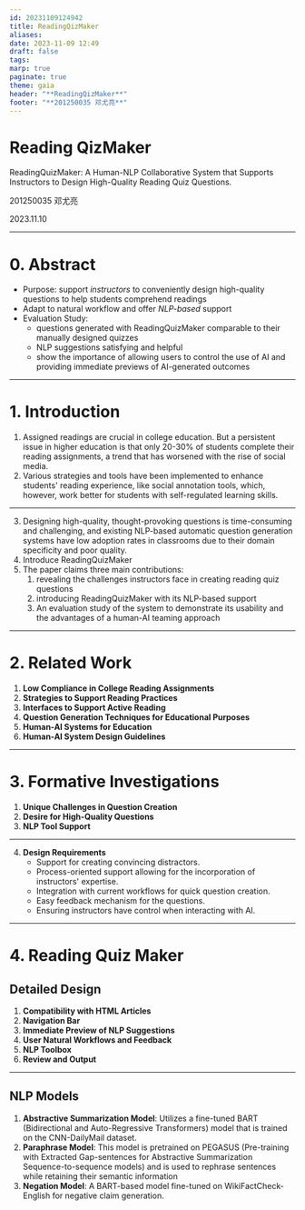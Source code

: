 ```yaml
---
id: 20231109124942
title: ReadingQizMaker
aliases: 
date: 2023-11-09 12:49
draft: false
tags: 
marp: true
paginate: true
theme: gaia
header: "**ReadingQizMaker**"
footer: "**201250035 邓尤亮**"
---
```


<!-- _class: invert -->

# Reading QizMaker

ReadingQuizMaker: A Human-NLP Collaborative System that Supports Instructors to Design High-Quality Reading Quiz Questions.

201250035 邓尤亮

2023.11.10

---
# 0. Abstract

- Purpose: support *instructors* to conveniently design high-quality questions to help students comprehend readings
- Adapt to natural workflow and offer *NLP-based* support
- Evaluation Study: 
	- questions generated with ReadingQuizMaker comparable to their manually designed quizzes
	- NLP suggestions satisfying and helpful
	- show the importance of allowing users to control the use of AI and providing immediate previews of AI-generated outcomes​

---

# 1. Introduction


<!-- 
指定阅读材料在大学教育中至关重要。服从性低的问题：高等教育中一个长期存在的问题是，只有 20-30% 的学生完成阅读作业，随着社交媒体的兴起，这一趋势变得更加恶化。 

支持学术阅读：已经实施了各种策略和工具来增强学生的阅读体验，例如社交注释工具，但对于具有自我调节学习技能的学生来说效果更好。
-->

1. Assigned readings are crucial in college education. But a persistent issue in higher education is that only 20-30% of students complete their reading assignments, a trend that has worsened with the rise of social media.
2. Various strategies and tools have been implemented to enhance students' reading experience, like social annotation tools, which, however, work better for students with self-regulated learning skills.

---

<!-- 
设计高质量、发人深省的问题既耗时又具有挑战性，而现有的基于 NLP 的自动问题生成系统由于其领域特殊性和质量较差，在课堂上的采用率较低。

揭示教师在创建阅读测验问题时面临的挑战，介绍 ReadingQuizMaker 及其基于 NLP 的支持，以及评估该系统以展示其可用性和人机协作方法的优势​​。
-->
3. Designing high-quality, thought-provoking questions is time-consuming and challenging, and existing NLP-based automatic question generation systems have low adoption rates in classrooms due to their domain specificity and poor quality.
4. Introduce ReadingQuizMaker
5. The paper claims three main contributions: 
	1. revealing the challenges instructors face in creating reading quiz questions
	2. introducing ReadingQuizMaker with its NLP-based support
	3. An evaluation study of the system to demonstrate its usability and the advantages of a human-AI teaming approach​

---

# 2. Related Work

<!--
1. **大学阅读作业中的低合规性**：该部分讨论了大学生在阅读作业中普遍合规性低的长期问题，只有 20-30%的本科生完成课堂阅读，导致学术表现不佳。导致这一问题的因素包括缺乏动力、低估阅读的重要性、阅读技能的缺陷以及时间限制。
    
2. **支持阅读实践的策略**：它检视了提高积极阅读的各种策略，如主动做笔记、协作阅读和使用社交注释工具（如Perusall）。然而，这些策略具有局限性，包括缺乏对内容理解的反馈以及依赖学生的自我调节学习技能。
    
3. **支持积极阅读的界面**：本小节突出了旨在模仿数字格式中的纸质阅读体验的研究，专注于导航和笔记记录，以增强科学论文阅读体验并帮助理解复杂符号和数学。
    
4. **教育目的的问题生成技术**：它回顾了在AI和教育交叉领域中开发问题创建技术的进展，从众包新问题到开发端到端的NLP模型。尽管现有技术在创建事实问题方面很擅长，但它们在生成高阶思维问题方面往往表现不佳，并且通常是领域特定的，导致问题质量低下。
    
5. **教育领域的人工智能系统**：讨论了在教育领域探索人工智能协作的情况，人类教师在其中领导，而AI支持整个过程。尽管在课堂教学中探索了各种人工智能协作方法，但在教学和教学设计阶段提供AI支持的有效性，例如准备材料和问题，仍然未受到充分探索。
    
6. **人工智能系统设计指南**：回顾了为设计人工智能系统以增强用户体验而提出的指南，强调了显示相关信息、支持高效系统调用和解除、以及便于更正的重要性。ReadingQuizMaker的设计符合这些指南，确保通过迭代测试和教育工作者的反馈，使人工智能交互直观且受欢迎。
    
该部分通过概述当前教育实践的问题以及人工智能系统改善教育内容创建质量和过程的潜力，为ReadingQuizMaker的引入做好了铺垫
-->

1. **Low Compliance in College Reading Assignments**
2. **Strategies to Support Reading Practices**
3. **Interfaces to Support Active Reading**
4. **Question Generation Techniques for Educational Purposes**
5. **Human-AI Systems for Education**
6. **Human-AI System Design Guidelines**

---

# 3. Formative Investigations

<!--

performed a formative study with 11 college instructors to understand their natural workfows of creating questions

论文的“形成性调查”部分包括以下结论：

1. **问题创建中的独特挑战**：大学教师在手工创建问题时面临独特的挑战，如耗时和难以创建有意义的干扰项和问题引导，这些干扰项和问题引导需要准确涵盖内容并激发思考。

2. **对高质量问题的渴望**：教师一致认为需要高质量的阅读问题，这些问题可以引导学生超越死记硬背，将知识整合起来并促进批判性思维。

3. **自然语言处理工具的支持**：教师对使用自然语言处理工具来协助问题创建过程持积极态度，但他们强调需要对这些工具进行控制，以确保结果的质量和相关性。

-->

1. **Unique Challenges in Question Creation**
2. **Desire for High-Quality Questions**
3. **NLP Tool Support**

---

<!--

4. **设计要求**：该研究确定了一个以用户为中心的系统以帮助教师的几个设计要求：
   - 支持创建具有说服力的干扰项。
   - 过程导向的支持，允许融入教师的专业知识。
   - 与当前工作流程集成，以快速创建问题。
   - 提供问题的简便反馈机制。
   - 确保教师在与人工智能互动时具有控制权。

这些结论反映了教师希望有一个支持他们工作流程、尊重他们专业知识的系统，并提供可控和透明的人工智能辅助，与人工智能与人类互动设计指南一致。

-->
4. **Design Requirements**
    - Support for creating convincing distractors.
    - Process-oriented support allowing for the incorporation of instructors' expertise.
    - Integration with current workflows for quick question creation.
    - Easy feedback mechanism for the questions.
    - Ensuring instructors have control when interacting with AI.


---

# 4. Reading Quiz Maker

## Detailed Design

<!--
ReadingQuizMaker 的详细设计包括以下功能和特性：

1. **与HTML文章兼容性**：ReadingQuizMaker旨在与HTML格式的文章兼容。这是因为大多数学术出版物和在线文档都以HTML格式提供，这种格式在系统内易于访问和操作。
2. **导航栏**：导航栏帮助用户快速了解阅读材料的内容覆盖范围。它将表格和图表突出显示为文本内的绿色块，块的大小与图表大小成比例。这个功能有助于用户更高效地导航阅读材料，确保他们在创建测验问题时覆盖了所有必要的内容。
3. **NLP建议的即时预览**：当用户选择要在问题中使用的文本时，ReadingQuizMaker会立即预览由人工智能生成的建议，如释义或摘要。这个过程导向的支持允许用户在不需要额外操作的情况下快速高效地利用NLP转换来提高问题质量。
4. **问题创作面板**：问题创作面板与用户自然的问题创建工作流程相符。它支持多选、多项回答和开放性问题类型。用户可以从Paper面板传输文本和图像，也可以自由添加内容，从而促进灵活的问题创建过程。
5. **用户自然工作流程和反馈**：该系统适应用户自然的工作流程，使他们能够为问题选项编写反馈。它还允许用户通过添加注释进行高级规划，从而更容易地从头到尾管理测验创建过程。
6. **内容覆盖和准确性**：ReadingQuizMaker有助于确保问题全面和准确地涵盖内容，这对于教育评估至关重要。用户可以根据阅读材料中的内容审查他们创建的问题，以确保没有遗漏重要信息。

ReadingQuizMaker的设计是根据形成性研究中确定的挑战和要求而制定的，旨在为教师提供一个高效和以用户为中心的工具，用于创建阅读测验问题
-->

1. **Compatibility with HTML Articles**
2. **Navigation Bar**
3. **Immediate Preview of NLP Suggestions**
4. **User Natural Workflows and Feedback**
5. **NLP Toolbox**
6. **Review and Output**

---

## NLP Models

<!--
ReadingQuizMaker 系统采用了一系列基于 Transformer 的自然语言处理（NLP）模型，为用户提供建议。这些模型包括：

1. **摘要生成模型**：采用了在 CNN-DailyMail 数据集上训练的精细调整的 BART（双向和自回归变换器）模型，用于将长段落压缩成简洁的摘要。具体使用的检查点是来自 HuggingFace 的 'bart-large-cnn'。

2. **释义模型**：这个模型是在 PEGASUS（使用提取的间隔句进行抽象摘要序列到序列模型的预训练）上进行预训练的，并用于重新表达句子，同时保留其语义信息。使用了 HuggingFace 发布的 'pegasus_paraphrase' 检查点。

3. **否定模型**：基于 BART 的模型，经过 WikiFactCheck-English 的精细调整，用于生成否定性声明。系统使用了作者在 HuggingFace 上发布的检查点，用于生成可用作测验中的干扰项的合理但不正确的选项。

这些模型在 ReadingQuizMaker 内部具有不同的用途，以帮助教师创建高质量的测验问题。摘要生成模型特别适用于创建较长文本的摘要，释义模型有助于重新表述和简化句子以提高清晰度，而否定模型则有助于生成多项选择题中的合理但不正确的选项。这些模型的整合旨在使教师的问题创建过程更加健壮、灵活和高效，使他们能够生成更高质量的问题。
-->

1. **Abstractive Summarization Model**: Utilizes a fine-tuned BART (Bidirectional and Auto-Regressive Transformers) model that is trained on the CNN-DailyMail dataset.
2. **Paraphrase Model**: This model is pretrained on PEGASUS (Pre-training with Extracted Gap-sentences for Abstractive Summarization Sequence-to-sequence models) and is used to rephrase sentences while retaining their semantic information
3. **Negation Model**: A BART-based model fine-tuned on WikiFactCheck-English for negative claim generation.